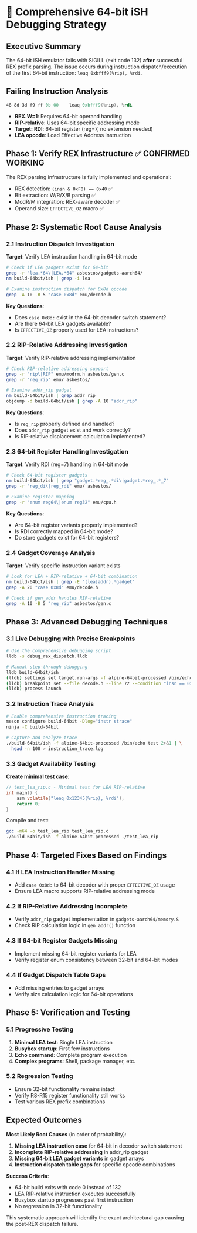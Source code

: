 # 🔧 Comprehensive 64-bit iSH Debugging Strategy

## Executive Summary
The 64-bit iSH emulator fails with SIGILL (exit code 132) **after** successful REX prefix parsing. The issue occurs during instruction dispatch/execution of the first 64-bit instruction: `leaq 0xbfff9(%rip), %rdi`.

## Failing Instruction Analysis
```asm
48 8d 3d f9 ff 0b 00    leaq 0xbfff9(%rip), %rdi
```

- **REX.W=1**: Requires 64-bit operand handling
- **RIP-relative**: Uses 64-bit specific addressing mode  
- **Target: RDI**: 64-bit register (reg=7, no extension needed)
- **LEA opcode**: Load Effective Address instruction

## Phase 1: Verify REX Infrastructure ✅ CONFIRMED WORKING

The REX parsing infrastructure is fully implemented and operational:
- REX detection: `(insn & 0xF0) == 0x40` ✅
- Bit extraction: W/R/X/B parsing ✅  
- ModR/M integration: REX-aware decoder ✅
- Operand size: `EFFECTIVE_OZ` macro ✅

## Phase 2: Systematic Root Cause Analysis

### 2.1 Instruction Dispatch Investigation

**Target**: Verify LEA instruction handling in 64-bit mode

```bash
# Check if LEA gadgets exist for 64-bit
grep -r "lea.*64\|LEA.*64" asbestos/gadgets-aarch64/
nm build-64bit/ish | grep -i lea

# Examine instruction dispatch for 0x8d opcode
grep -A 10 -B 5 "case 0x8d" emu/decode.h
```

**Key Questions**:
- Does `case 0x8d:` exist in the 64-bit decoder switch statement?
- Are there 64-bit LEA gadgets available?
- Is `EFFECTIVE_OZ` properly used for LEA instructions?

### 2.2 RIP-Relative Addressing Investigation  

**Target**: Verify RIP-relative addressing implementation

```bash
# Check RIP-relative addressing support
grep -r "rip\|RIP" emu/modrm.h asbestos/gen.c
grep -r "reg_rip" emu/ asbestos/

# Examine addr_rip gadget
nm build-64bit/ish | grep addr_rip
objdump -d build-64bit/ish | grep -A 10 "addr_rip"
```

**Key Questions**:
- Is `reg_rip` properly defined and handled?
- Does `addr_rip` gadget exist and work correctly?
- Is RIP-relative displacement calculation implemented?

### 2.3 64-bit Register Handling Investigation

**Target**: Verify RDI (reg=7) handling in 64-bit mode

```bash
# Check 64-bit register gadgets
nm build-64bit/ish | grep "gadget.*reg_.*di\|gadget.*reg_.*_7"
grep -r "reg_di\|reg_rdi" emu/ asbestos/

# Examine register mapping
grep -r "enum reg64\|enum reg32" emu/cpu.h
```

**Key Questions**:  
- Are 64-bit register variants properly implemented?
- Is RDI correctly mapped in 64-bit mode?
- Do store gadgets exist for 64-bit registers?

### 2.4 Gadget Coverage Analysis

**Target**: Verify specific instruction variant exists

```bash
# Look for LEA + RIP-relative + 64-bit combination
nm build-64bit/ish | grep -E "(lea|addr).*gadget"
grep -A 20 "case 0x8d" emu/decode.h

# Check if gen_addr handles RIP-relative  
grep -A 10 -B 5 "reg_rip" asbestos/gen.c
```

## Phase 3: Advanced Debugging Techniques

### 3.1 Live Debugging with Precise Breakpoints

```bash
# Use the comprehensive debugging script
lldb -s debug_rex_dispatch.lldb

# Manual step-through debugging
lldb build-64bit/ish
(lldb) settings set target.run-args -f alpine-64bit-processed /bin/echo test
(lldb) breakpoint set --file decode.h --line 72 --condition "insn == 0x8d"
(lldb) process launch
```

### 3.2 Instruction Trace Analysis

```bash
# Enable comprehensive instruction tracing
meson configure build-64bit -Dlog="instr strace"
ninja -C build-64bit

# Capture and analyze trace
./build-64bit/ish -f alpine-64bit-processed /bin/echo test 2>&1 | \
  head -n 100 > instruction_trace.log
```

### 3.3 Gadget Availability Testing

**Create minimal test case**:
```c
// test_lea_rip.c - Minimal test for LEA RIP-relative
int main() {
    asm volatile("leaq 0x12345(%rip), %rdi");
    return 0;
}
```

Compile and test:
```bash
gcc -m64 -o test_lea_rip test_lea_rip.c
./build-64bit/ish -f alpine-64bit-processed ./test_lea_rip
```

## Phase 4: Targeted Fixes Based on Findings

### 4.1 If LEA Instruction Handler Missing
- Add `case 0x8d:` to 64-bit decoder with proper `EFFECTIVE_OZ` usage
- Ensure LEA macro supports RIP-relative addressing mode

### 4.2 If RIP-Relative Addressing Incomplete  
- Verify `addr_rip` gadget implementation in `gadgets-aarch64/memory.S`
- Check RIP calculation logic in `gen_addr()` function

### 4.3 If 64-bit Register Gadgets Missing
- Implement missing 64-bit register variants for LEA
- Verify register enum consistency between 32-bit and 64-bit modes

### 4.4 If Gadget Dispatch Table Gaps
- Add missing entries to gadget arrays
- Verify size calculation logic for 64-bit operations

## Phase 5: Verification and Testing

### 5.1 Progressive Testing
1. **Minimal LEA test**: Single LEA instruction
2. **Busybox startup**: First few instructions  
3. **Echo command**: Complete program execution
4. **Complex programs**: Shell, package manager, etc.

### 5.2 Regression Testing
- Ensure 32-bit functionality remains intact
- Verify R8-R15 register functionality still works
- Test various REX prefix combinations

## Expected Outcomes

**Most Likely Root Causes** (in order of probability):
1. **Missing LEA instruction case** for 64-bit in decoder switch statement
2. **Incomplete RIP-relative addressing** in addr_rip gadget  
3. **Missing 64-bit LEA gadget variants** in gadget arrays
4. **Instruction dispatch table gaps** for specific opcode combinations

**Success Criteria**:
- 64-bit build exits with code 0 instead of 132
- LEA RIP-relative instruction executes successfully  
- Busybox startup progresses past first instruction
- No regression in 32-bit functionality

This systematic approach will identify the exact architectural gap causing the post-REX dispatch failure.
